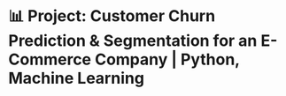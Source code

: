# 📊 Project: Customer Churn Prediction & Segmentation for an E-Commerce Company | Python, Machine Learning 
